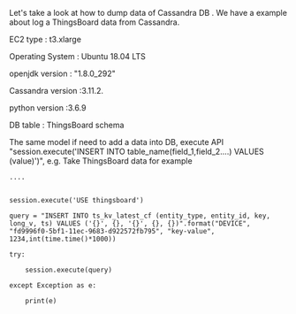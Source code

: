 Let's take a look at how to dump data of Cassandra DB . We have a example about log a ThingsBoard data from Cassandra.

EC2 type : t3.xlarge

Operating System : Ubuntu 18.04 LTS

openjdk version : "1.8.0_292"

Cassandra version :3.11.2.

python version :3.6.9

DB table : ThingsBoard schema

The same model if need to add a data into DB, execute API "session.execute('INSERT INTO table_name(field_1,field_2....) VALUES (value)')",
e.g. 
Take ThingsBoard data for example


    ....


    session.execute('USE thingsboard')

    query = "INSERT INTO ts_kv_latest_cf (entity_type, entity_id, key, long_v, ts) VALUES ('{}', {}, '{}', {}, {})".format("DEVICE", "fd9996f0-5bf1-11ec-9683-d922572fb795", "key-value", 1234,int(time.time()*1000))
    
    try:
    
        session.execute(query)
        
    except Exception as e:
    
        print(e)
